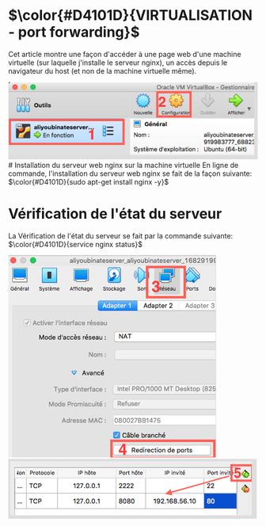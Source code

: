 # $\color{#D4101D}{VIRTUALISATION - port forwarding}$
Cet article montre une façon d'accéder à une page web d'une machine virtuelle (sur laquelle j'installe le serveur nginx), un accès depuis le navigateur du host (et non de la machine virtuelle même).

<img src="https://raw.githubusercontent.com/abiForSofteam/virtualisation/main/img1.png">
# Installation du serveur web nginx sur la machine virtuelle
En ligne de commande, l'installation du serveur web nginx se fait de la façon suivante:
$\color{#D4101D}{sudo apt-get install nginx -y}$


# Vérification de l'état du serveur
La Vérification de l'état du serveur se fait par la commande suivante:
$\color{#D4101D}{service nginx status}$

<img src="https://raw.githubusercontent.com/abiForSofteam/virtualisation/master/img2.png">
<img src="https://raw.githubusercontent.com/abiForSofteam/virtualisation/master/img3.png">
